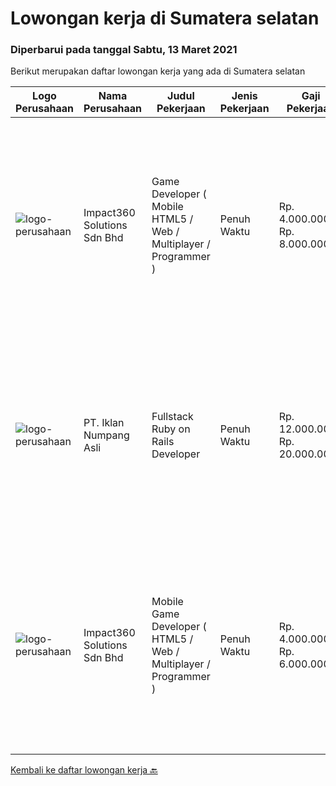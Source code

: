 
  # Lowongan kerja di Sumatera selatan

  ### Diperbarui pada tanggal Sabtu, 13 Maret 2021

  Berikut merupakan daftar lowongan kerja yang ada di Sumatera selatan

  |Logo Perusahaan | Nama Perusahaan | Judul Pekerjaan | Jenis Pekerjaan | Gaji Pekerjaan | Lokasi | Deskripsi | Tanggal diunggah | Pranala |
  | -------------- | --------------- | --------------- | --------- | --------- | -------------- | ------- | ----------- | ----------- |
  |![logo-perusahaan](https://image-service-cdn.seek.com.au/06b729438205195a03d4bcec08ce1ddd5d9c1576/ee4dce1061f3f616224767ad58cb2fc751b8d2dc)|Impact360 Solutions Sdn Bhd|Game Developer ( Mobile HTML5 / Web / Multiplayer / Programmer )|Penuh Waktu|Rp. 4.000.000-Rp. 8.000.000|Sumatera Selatan|We are hiring remote HTML5 game developers from all parts of Indonesia. If you have real experience building HTML5 games or applications, you're...|Kamis, 11 Maret 2021|https://www.jobstreet.co.id/id/job/game-developer-mobile-html5-web-multiplayer-programmer-4503754/origin/my?token=0~05662781-702c-41eb-92fd-00224cc0d8b7&sectionRank=1&jobId=jobstreet-my-job-4503754|
|![logo-perusahaan](https://image-service-cdn.seek.com.au/6d97009f12c9ff9431c405f2e4a2c15c95bf932e/ee4dce1061f3f616224767ad58cb2fc751b8d2dc)|PT. Iklan Numpang Asli|Fullstack Ruby on Rails Developer|Penuh Waktu|Rp. 12.000.000-Rp. 20.000.000|Sumatera Selatan|This job is for Remote WFH Team We are a startup that is currently building services in the Fast Moving Consumer Goods world. Our teams work remotely...|Sabtu, 27 Februari 2021|https://www.jobstreet.co.id/id/job/fullstack-ruby-on-rails-developer-3457097?token=0~05662781-702c-41eb-92fd-00224cc0d8b7&sectionRank=2&jobId=jobstreet-id-job-3457097|
|![logo-perusahaan](https://image-service-cdn.seek.com.au/f3e505b4d9da682a6f4f311bd59ccfe97c6d80cd/ee4dce1061f3f616224767ad58cb2fc751b8d2dc)|Impact360 Solutions Sdn Bhd|Mobile Game Developer ( HTML5 / Web / Multiplayer / Programmer )|Penuh Waktu|Rp. 4.000.000-Rp. 6.000.000|Sumatera Selatan|We are hiring remote HTML5 game developers from all parts of Indonesia. If you have real experience building HTML5 games or applications, you're...|Rabu, 17 Februari 2021|https://www.jobstreet.co.id/id/job/mobile-game-developer-html5-web-multiplayer-programmer-4484398/origin/my?token=0~05662781-702c-41eb-92fd-00224cc0d8b7&sectionRank=3&jobId=jobstreet-my-job-4484398|


  [Kembali ke daftar lowongan kerja 🔙](../README.md#daftar-lowongan-kerja)
  